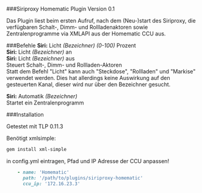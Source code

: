 ###Siriproxy Homematic Plugin Version 0.1

Das Plugin liest beim ersten Aufruf, nach dem (Neu-)start des Siriproxy, die verfügbaren
Schalt-, Dimm- und Rollladenaktoren sowie Zentralenprogramme via XMLAPI aus der 
Homematic CCU aus. 


###Befehle
**Siri:** Licht *(Bezeichner)* *(0-100)* Prozent     
**Siri:** Licht *(Bezeichner)* an     
**Siri:** Licht *(Bezeichner)* aus     
Steuert Schalt-, Dimm- und Rollladen-Aktoren     
Statt dem Befehl "Licht" kann auch "Steckdose", "Rollladen" und "Markise" verwendet werden. Dies hat allerdings keine Auswirkung auf den gesteuerten Kanal, dieser wird nur über den Bezeichner gesucht.

**Siri:** Automatik *(Bezeichner)*    
Startet ein Zentralenprogramm


###Installation

Getestet mit TLP 0.11.3

Benötigt xmlsimple:
```bash
gem install xml-simple
```

in config.yml eintragen, Pfad und IP Adresse der CCU anpassen!

```ruby
    - name: 'Homematic'
      path: '/path/to/plugins/siriproxy-homematic'
      ccu_ip: '172.16.23.3'
```

